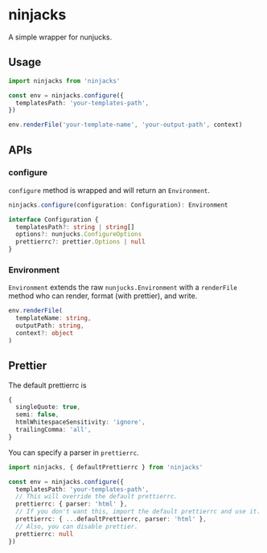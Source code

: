 # ninjacks
A simple wrapper for  nunjucks.

## Usage

```typescript
import ninjacks from 'ninjacks'

const env = ninjacks.configure({
  templatesPath: 'your-templates-path',
})

env.renderFile('your-template-name', 'your-output-path', context)
```
## APIs

### configure

`configure` method is wrapped and will return an `Environment`.

```typescript
ninjacks.configure(configuration: Configuration): Environment

interface Configuration {
  templatesPath?: string | string[]
  options?: nunjucks.ConfigureOptions
  prettierrc?: prettier.Options | null
}
```


### Environment

`Environment` extends the raw `nunjucks.Environment` with a `renderFile` method who can
render, format (with prettier), and write.

```typescript
env.renderFile(
  templateName: string,
  outputPath: string,
  context?: object
)
```


## Prettier

The default prettierrc is 
```typescript
{
  singleQuote: true,
  semi: false,
  htmlWhitespaceSensitivity: 'ignore',
  trailingComma: 'all',
}
```

You can specify a parser in `prettierrc`.
```typescript
import ninjacks, { defaultPrettierrc } from 'ninjacks'

const env = ninjacks.configure({
  templatesPath: 'your-templates-path',
  // This will override the default prettierrc.
  prettierrc: { parser: 'html' },
  // If you don't want this, import the default prettierrc and use it.
  prettierrc: { ...defaultPrettierrc, parser: 'html' },
  // Also, you can disable prettier.
  prettierrc: null
})
```
